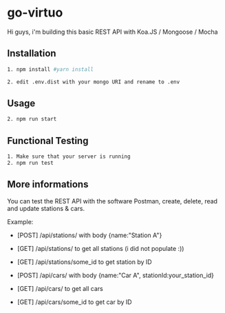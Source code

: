 # go-virtuo

Hi guys, i'm building this basic REST API with Koa.JS / Mongoose / Mocha

## Installation

```bash
1. npm install #yarn install
```

```bash
2. edit .env.dist with your mongo URI and rename to .env
```


## Usage

```bash
2. npm run start
```

## Functional Testing
```bash
1. Make sure that your server is running
2. npm run test
```

## More informations

You can test the REST API with the software Postman, create, delete, read and update stations & cars.

Example:

- [POST] /api/stations/ with body {name:"Station A"}
- [GET] /api/stations/ to get all stations (i did not populate :))
- [GET] /api/stations/some_id to get station by ID


- [POST] /api/cars/ with body {name:"Car A", stationId:your_station_id}
- [GET] /api/cars/ to get all cars
- [GET] /api/cars/some_id to get car by ID